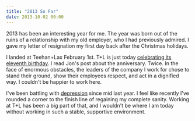```yaml
---
title: "2013 So Far"
date: 2013-10-02 00:00
---
```


<import><p>2013 has been an interesting year for me. The year was born out of the ruins of a relationship with my old employer, who I had previously admired. I gave my letter of resignation my first day back after the Christmas holidays. </p>

<p>I landed at Teehan+Lax February 1st. T+L is just today <a href="http://www.teehanlax.com/blog/11-years-of-teehanlax/">celebrating its eleventh birthday</a>. I read Jon's post about the anniversary. Twice. In the face of enormous obstacles, the leaders of the company I work for chose to stand their ground, show their employees respect, and act in a dignified way. I couldn't be happier to work here. </p>

<p>I've been battling with <a href="http://ashfurrow.com/blog/depression">depression</a> since mid last year. I feel like recently I've rounded a corner to the finish line of regaining my complete sanity. Working at T+L has been a big part of that, and I wouldn't be where I am today without working in such a stable, supportive environment. </p></import>

<!-- more -->

